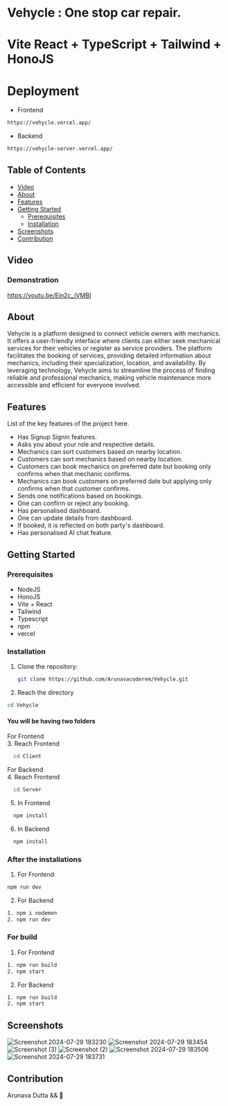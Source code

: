 # Vehycle : One stop car repair. 
# Vite React + TypeScript + Tailwind + HonoJS

# Deployment 

- Frontend
```sh
https://vehycle.vercel.app/
```

- Backend
```sh
https://vehycle-server.vercel.app/
```

## Table of Contents

- [Video](#video)
- [About](#about)
- [Features](#features)
- [Getting Started](#getting-started)
  - [Prerequisites](#prerequisites) 
  - [Installation](#installation)
- [Screenshots](#screenshots)
- [Contribution](#contribution)

## Video
### Demonstration 

https://youtu.be/Ein2c_jVMBI

## About

Vehycle is a platform designed to connect vehicle owners with mechanics. It offers a user-friendly interface where clients can either seek mechanical services for their vehicles or register as service providers. The platform facilitates the booking of services, providing detailed information about mechanics, including their specialization, location, and availability. By leveraging technology, Vehycle aims to streamline the process of finding reliable and professional mechanics, making vehicle maintenance more accessible and efficient for everyone involved.

## Features

List of the key features of the project here.

- Has Signup Signin features.
- Asks you about your role and respective details.
- Mechanics can sort customers based on nearby location.
- Customers can sort mechanics based on nearby location.
- Customers can book mechanics on preferred date but booking only confirms when that mechanic confirms.
- Mechanics can book customers on preferred date but applying only confirms when that customer confirms.
- Sends one notifications based on bookings.
- One can confirm or reject any booking.
- Has personalised dashboard.
- One can update details from dashboard.
- If booked, it is reflected on both party's dashboard.
- Has personalised AI chat feature.

## Getting Started

### Prerequisites

- NodeJS
- HonoJS
- Vite + React
- Tailwind
- Typescript
- npm 
- vercel

### Installation

1. Clone the repository:

   ```sh
   git clone https://github.com/Arunavacoderem/Vehycle.git

   ```
2. Reach the directory

  ```sh
  cd Vehycle

  ```

#### You will be having two folders

For Frontend <br />
3. Reach Frontend
  ```sh
    cd Client

  ```

For Backend  <br />
4. Reach Frontend
  ```sh
    cd Server

  ```

5. In Frontend  <br />
```sh
  npm install

```

6. In Backend  <br />
```sh
  npm install

```

### After the installations
1. For Frontend
  ```sh
  npm run dev
```
2. For Backend
  ```sh
  1. npm i nodemon
  2. npm run dev

```

### For build
1. For Frontend
  ```sh
  1. npm run build
  2. npm start 

```
2. For Backend
  ```sh
  1. npm run build
  2. npm start

```

## Screenshots

![Screenshot 2024-07-29 183230](https://github.com/user-attachments/assets/bd7af605-66e4-42aa-8b0d-de9b8b15b004)
![Screenshot 2024-07-29 183454](https://github.com/user-attachments/assets/6d17262d-ba77-47a6-b3e7-72165ded1bfc)
![Screenshot (3)](https://github.com/user-attachments/assets/bab04a8e-8071-48d2-885d-408075b90dd8)
![Screenshot (2)](https://github.com/user-attachments/assets/13b62ad1-a81c-4a0b-8bec-723bfa9b096a)
![Screenshot 2024-07-29 183506](https://github.com/user-attachments/assets/c791318f-5334-491b-98cd-d1edb0a7513f)
![Screenshot 2024-07-29 183731](https://github.com/user-attachments/assets/aa69f546-d79c-42a4-9cea-9af8ed6c86a3)


## Contribution
Arunava Dutta && 🤍
